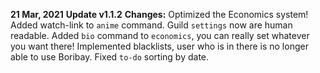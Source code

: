 **21 Mar, 2021**
**__Update v1.1.2__**
**Changes:** Optimized the Economics system! Added watch-link to `anime` command. Guild `settings` now are human readable. Added `bio` command to `economics`, you can really set whatever you want there! Implemented blacklists, user who is in there is no longer able to use Boribay. Fixed `to-do` sorting by date.